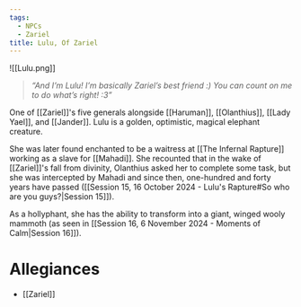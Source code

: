 ```yaml
---
tags:
  - NPCs
  - Zariel
title: Lulu, Of Zariel
---
```

![[Lulu.png]]
> *“And I’m Lulu! I’m basically Zariel’s best friend :) You can count on me to do what’s right! :3”*

One of [[Zariel]]'s five generals alongside [[Haruman]], [[Olanthius]], [[Lady Yael]], and [[Jander]]. Lulu is a golden, optimistic, magical elephant creature.

She was later found enchanted to be a waitress at [[The Infernal Rapture]] working as a slave for [[Mahadi]]. She recounted that in the wake of [[Zariel]]'s fall from divinity, Olanthius asked her to complete some task, but she was intercepted by Mahadi and since then, one-hundred and forty years have passed ([[Session 15, 16 October 2024 - Lulu's Rapture#So who are you guys?|Session 15]]).

As a hollyphant, she has the ability to transform into a giant, winged wooly mammoth (as seen in [[Session 16, 6 November 2024 - Moments of Calm|Session 16]]).
# Allegiances
- [[Zariel]]
